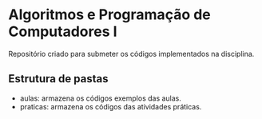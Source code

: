 # Algoritmos e Programação de Computadores I

Repositório criado para submeter os códigos implementados na disciplina.

## Estrutura de pastas 

* aulas: armazena os códigos exemplos das aulas.
* praticas: armazena os códigos das atividades práticas.
